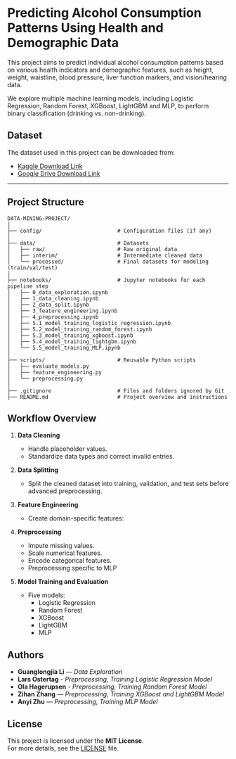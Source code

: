 # Predicting Alcohol Consumption Patterns Using Health and Demographic Data

This project aims to predict individual alcohol consumption patterns based on various health indicators and demographic features, such as height, weight, waistline, blood pressure, liver function markers, and vision/hearing data.

We explore multiple machine learning models, including Logistic Regression, Random Forest, XGBoost, LightGBM and MLP, to perform binary classification (drinking vs. non-drinking).

## Dataset

The dataset used in this project can be downloaded from:  
- [Kaggle Download Link](https://www.kaggle.com/datasets/sooyoungher/smoking-drinking-dataset/data)  
- [Google Drive Download Link](https://drive.google.com/drive/folders/1RSMcVVyuzdNXgV9icpH8_hyDMmzcRu3X?usp=sharing)
---

## Project Structure

```plaintext
DATA-MINING-PROJECT/
│
├── config/                        # Configuration files (if any)
│
├── data/                          # Datasets
│   ├── raw/                       # Raw original data
│   ├── interim/                   # Intermediate cleaned data
│   └── processed/                 # Final datasets for modeling (train/val/test)
│
├── notebooks/                     # Jupyter notebooks for each pipeline step
│   ├── 0_data_exploration.ipynb
│   ├── 1_data_cleaning.ipynb
│   ├── 2_data_split.ipynb
│   ├── 3_feature_engineering.ipynb
│   ├── 4_preprocessing.ipynb
│   ├── 5.1_model_training_logistic_regression.ipynb
│   ├── 5.2_model_training_random_forest.ipynb
│   ├── 5.3_model_training_xgboost.ipynb
│   ├── 5.4_model_training_lightgbm.ipynb
│   └── 5.5_model_training_MLP.ipynb
│
├── scripts/                       # Reusable Python scripts
│   ├── evaluate_models.py
│   ├── feature_engineering.py
│   └── preprocessing.py
│
├── .gitignore                     # Files and folders ignored by Git
├── README.md                      # Project overview and instructions
```

## Workflow Overview

1. **Data Cleaning**  
   - Handle placeholder values.
   - Standardize data types and correct invalid entries.

2. **Data Splitting**  
   - Split the cleaned dataset into training, validation, and test sets before advanced preprocessing.

3. **Feature Engineering**  
   - Create domain-specific features:

4. **Preprocessing**  
   - Impute missing values.
   - Scale numerical features.
   - Encode categorical features.
   - Preprocessing specific to MLP

5. **Model Training and Evaluation**  
   - Five models:
     - Logistic Regression
     - Random Forest
     - XGBoost
     - LightGBM
     - MLP

## Authors

- **Guanglongjia Li** — *Data Exploration*
- **Lars Ostertag** - *Preprocessing, Training Logistic Regression Model*
- **Ola Hagerupsen** - *Preprocessing, Training Random Forest Model*
- **Zihan Zhang** — *Preprocessing, Training XGBoost and LightGBM Model*
- **Anyi Zhu** — *Preprocessing, Training MLP Model*

## License

This project is licensed under the **MIT License**.  
For more details, see the [LICENSE](LICENSE) file.